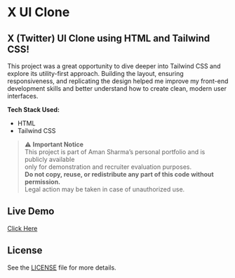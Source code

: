 # X UI Clone 

 ## X (Twitter) UI Clone using HTML and Tailwind CSS!
This project was a great opportunity to dive deeper into Tailwind CSS and explore its utility-first approach. Building the layout, ensuring responsiveness, and replicating the design helped me improve my front-end development skills and better understand how to create clean, modern user interfaces.

**Tech Stack Used:**
- HTML
- Tailwind CSS

> ⚠️ **Important Notice**  
> This project is part of Aman Sharma’s personal portfolio and is publicly available  
> only for demonstration and recruiter evaluation purposes.  
> **Do not copy, reuse, or redistribute any part of this code without permission.**  
> Legal action may be taken in case of unauthorized use.

## Live Demo
[Click Here](https://.vercel.app)

## License
See the [LICENSE](./LICENSE) file for more details.
